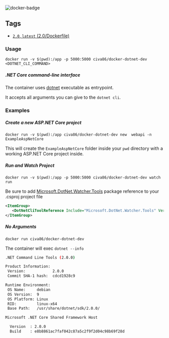
![docker-badge](http://dockeri.co/image/civa86/docker-dotnet-dev)

## Tags

- [`2.0`, `latest` (2.0/Dockerfile)](https://github.com/civa86/docker-dotnet-dev/blob/master/2.0/Dockerfile)

### Usage

`docker run -v $(pwd):/app -p 5000:5000 civa86/docker-dotnet-dev <DOTNET_CLI_COMMAND>`

##### .NET Core command-line interface 

The container uses [dotnet](https://docs.microsoft.com/en-us/dotnet/core/tools/?tabs=netcore2x) executable as entrypoint.

It accepts all arguments you can give to the `dotnet cli`.

### Examples

##### Create a new ASP.NET Core project

 `docker run -v $(pwd):/app civa86/docker-dotnet-dev new  webapi -n ExampleAspNetCore`

 This will create the `ExampleAspNetCore` folder inside your `pwd` directory with a working ASP.NET Core project inside.

 ##### Run and Watch Project 

 `docker run -v $(pwd):/app -p 5000:5000 civa86/docker-dotnet-dev watch run`

 Be sure to add [Microsoft.DotNet.Watcher.Tools](https://github.com/aspnet/Docs/blob/master/aspnetcore/tutorials/dotnet-watch.md) package reference to your .csproj project file

 ```xml
 <ItemGroup>
    <DotNetCliToolReference Include="Microsoft.DotNet.Watcher.Tools" Version="2.0.0" />
</ItemGroup> 
 ```


##### No Arguments

`docker run civa86/docker-dotnet-dev`

The container will exec `dotnet --info`

```bash
.NET Command Line Tools (2.0.0)

Product Information:
 Version:            2.0.0
 Commit SHA-1 hash:  cdcd1928c9

Runtime Environment:
 OS Name:     debian
 OS Version:  9
 OS Platform: Linux
 RID:         linux-x64
 Base Path:   /usr/share/dotnet/sdk/2.0.0/

Microsoft .NET Core Shared Framework Host

  Version  : 2.0.0
  Build    : e8b8861ac7faf042c87a5c2f9f2d04c98b69f28d
```

